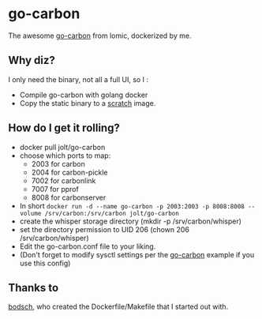 # go-carbon

The awesome [go-carbon](https://github.com/lomik/go-carbon) from lomic, dockerized by me.

## Why diz?

I only need the binary, not all a full UI, so I :
* Compile go-carbon with golang docker
* Copy the static binary to a [scratch](https://hub.docker.com/_/scratch/) image.

## How do I get it rolling?

* docker pull jolt/go-carbon
* choose which ports to map:
  * 2003 for carbon
  * 2004 for carbon-pickle
  * 7002 for carbonlink
  * 7007 for pprof
  * 8008 for carbonserver
* In short ```docker run -d --name go-carbon -p 2003:2003 -p 8008:8008 --volume /srv/carbon:/srv/carbon jolt/go-carbon ```
* create the whisper storage directory (mkdir -p /srv/carbon/whisper)
* set the directory permission to UID 206 (chown 206 /srv/carbon/whisper)
* Edit the go-carbon.conf file to your liking.
* (Don't forget to modify sysctl settings per the [go-carbon](https://github.com/lomik/go-carbon#os-tuning) example if you use this config)

## Thanks to

[bodsch](https://github.com/bodsch/docker-go-carbon), who created the Dockerfile/Makefile that I started out with.
